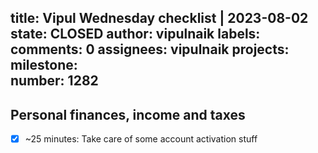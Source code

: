 title:	Vipul Wednesday checklist | 2023-08-02
state:	CLOSED
author:	vipulnaik
labels:	
comments:	0
assignees:	vipulnaik
projects:	
milestone:	
number:	1282
--
## Personal finances, income and taxes

- [x] ~25 minutes: Take care of some account activation stuff
